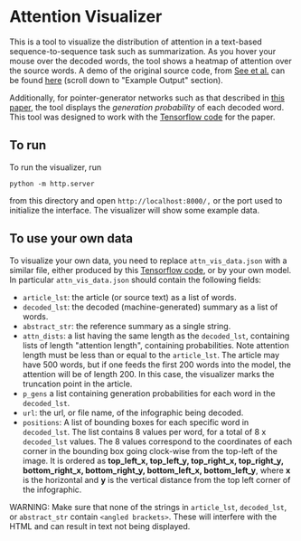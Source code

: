# Attention Visualizer

This is a tool to visualize the distribution of attention in a text-based sequence-to-sequence task such as summarization. As you hover your mouse over the decoded words, the tool shows a heatmap of attention over the source words. A demo of the original source code, from [See et al.](https://github.com/abisee/attn_vis) can be found [here](http://www.abigailsee.com/2017/04/16/taming-rnns-for-better-summarization.html) (scroll down to "Example Output" section).

Additionally, for pointer-generator networks such as that described in [this paper](https://arxiv.org/abs/1704.04368), the tool displays the _generation probability_ of each decoded word. This tool was designed to work with the [Tensorflow code](https://github.com/abisee/pointer-generator) for the paper.

## To run

To run the visualizer, run
```
python -m http.server
```
from this directory and open `http://localhost:8000/,` or the port used to initialize the interface. The visualizer will show some example data.

## To use your own data

To visualize your own data, you need to replace `attn_vis_data.json` with a similar file, either produced by this [Tensorflow code](https://github.com/abisee/pointer-generator), or by your own model. In particular `attn_vis_data.json` should contain the following fields:


* `article_lst`: the article (or source text) as a list of words.
* `decoded_lst`: the decoded (machine-generated) summary as a list of words.
* `abstract_str`: the reference summary as a single string.
* `attn_dists`: a list having the same length as the `decoded_lst`, containing lists of length "attention length", containing probabilities.  Note attention length must be less than or equal to the `article_lst`. The article may have 500 words, but if one feeds the first 200 words into the model, the attention will be of length 200.  In this case, the visualizer marks the truncation point in the article.
* `p_gens` a list containing generation probabilities for each word in the `decoded_lst`.
* `url`: the url, or file name, of the infographic being decoded.
* `positions`: A list of bounding boxes for each specific word in `decoded_lst`.  The list contains 8 values per word, for a total of 8 x `decoded_lst` values.  The 8 values correspond to the coordinates of each corner in the bounding box going clock-wise from the top-left of the image.  It is ordered as <b>top_left_x, top_left_y, top_right_x, top_right_y, bottom_right_x, bottom_right_y, bottom_left_x, bottom_left_y</b>, where <b>x</b> is the horizontal and <b>y</b> is the vertical distance from the top left corner of the infographic.

WARNING: Make sure that none of the strings in `article_lst`, `decoded_lst`, or `abstract_str` contain `<angled brackets>`. These will interfere with the HTML and can result in text not being displayed.
